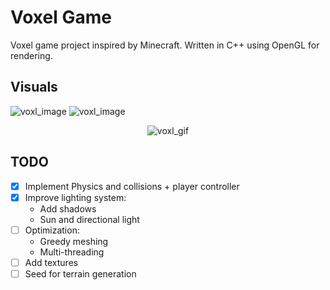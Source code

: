 # Voxel Game

Voxel game project inspired by Minecraft. Written in C++ using OpenGL for rendering.

## Visuals
![voxl_image](https://simono.fr/voxl2.png)
![voxl_image](https://simono.fr/voxl1.png)

<div align="center">
  <img src="https://simono.fr/voxl.gif" alt="voxl_gif">
</div>

## TODO

- [x] Implement Physics and collisions + player controller
- [X] Improve lighting system: 
	- Add shadows
	- Sun and directional light
- [ ] Optimization: 
	- Greedy meshing
	- Multi-threading
- [ ] Add textures
- [ ] Seed for terrain generation
